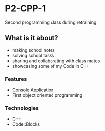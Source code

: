 # P2-CPP-1 
Second programming class during retraining

## What is it about?
- making school notes
- solving school tasks
- sharing and collaborating with class mates
- showcasing some of my Code in C++

### Features
- Console Application
- First object oriented programming

### Technologies
- C++
- Code::Blocks

